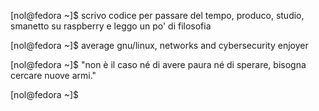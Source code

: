 [nol@fedora ~]$ scrivo codice per passare del tempo, produco, studio, smanetto su raspberry e leggo un po' di filosofia


[nol@fedora ~]$ average gnu/linux, networks and cybersecurity enjoyer


[nol@fedora ~]$ "non è il caso né di avere paura né di sperare, bisogna cercare nuove armi."



[nol@fedora ~]$ 
